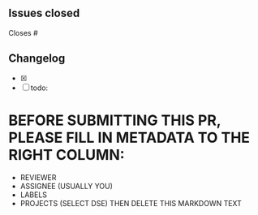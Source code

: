 ## Issues closed
Closes #

## Changelog
- [x] 
- [ ] todo:

# BEFORE SUBMITTING THIS PR, PLEASE FILL IN METADATA TO THE RIGHT COLUMN:
- REVIEWER
- ASSIGNEE (USUALLY YOU)
- LABELS
- PROJECTS (SELECT DSE)
THEN DELETE THIS MARKDOWN TEXT

